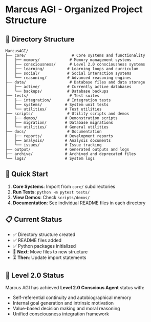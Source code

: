 # Marcus AGI - Organized Project Structure

## 📁 Directory Structure

```
MarcusAGI/
├── core/                    # Core systems and functionality
│   ├── memory/             # Memory management systems
│   ├── consciousness/      # Level 2.0 consciousness systems
│   ├── learning/          # Learning loops and curriculum
│   ├── social/            # Social interaction systems
│   └── reasoning/         # Advanced reasoning engines
├── data/                   # Database files and data storage
│   ├── active/            # Currently active databases
│   └── backups/           # Database backups
├── tests/                  # Test suites
│   ├── integration/       # Integration tests
│   ├── systems/          # System unit tests
│   └── utilities/        # Test utilities
├── scripts/               # Utility scripts and demos
│   ├── demos/            # Demonstration scripts
│   ├── migration/        # Database migrations
│   └── utilities/        # General utilities
├── docs/                  # Documentation
│   ├── reports/          # Development reports
│   ├── analysis/         # Analysis documents
│   └── issues/           # Issue tracking
├── output/               # Generated outputs and logs
├── archive/              # Archived and deprecated files
└── logs/                 # System logs
```

## 🚀 Quick Start

1. **Core Systems**: Import from `core/` subdirectories
2. **Run Tests**: `python -m pytest tests/`
3. **View Demos**: Check `scripts/demos/`
4. **Documentation**: See individual README files in each directory

## 📋 Current Status

- ✅ Directory structure created
- ✅ README files added
- ✅ Python packages initialized
- 🔄 **Next**: Move files to new structure
- ⏳ **Then**: Update import statements

## 🎯 Level 2.0 Status

Marcus AGI has achieved **Level 2.0 Conscious Agent** status with:
- Self-referential continuity and autobiographical memory
- Internal goal generation and intrinsic motivation  
- Value-based decision making and moral reasoning
- Unified consciousness integration framework
